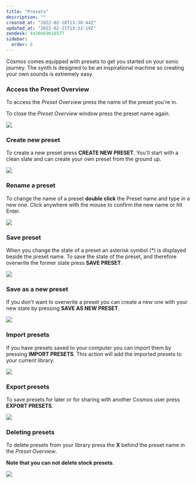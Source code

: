 ```yaml
---
title: "Presets"
description: ""
created_at: "2022-02-18T13:38:44Z"
updated_at: "2022-02-21T13:32:19Z"
zendesk: 4436669618577 
sidebar:
  order: 6
---
```


Cosmos comes equipped with presets to get you started on your sonic journey. The synth is designed to be an inspirational machine so creating your own sounds is extremely easy.

### Access the Preset Overview

To access the *Preset Overview* press the name of the preset you're in.

To close the *Preset Overview* window press the preset name again.

![](/images/article_4436669617809_image_0.png)

### Create new preset
To create a new preset press **CREATE NEW PRESET**. You'll start with a clean slate and can create your own preset from the ground up.

![](/images/article_4436669617809_image_1.png)

### Rename a preset
To change the name of a preset **double click** the Preset name and type in a new one. Click anywhere with the mouse to confirm the new name or hit Enter.

![](/images/article_4436669617809_image_2.png)

### Save preset
When you change the state of a preset an asterisk symbol (*) is displayed beside the preset name. To save the state of the preset, and therefore overwrite the former state press **SAVE PRESET**.

![](/images/article_4436669617809_image_3.png)

### Save as a new preset
If you don't want to overwrite a preset you can create a new one with your new state by pressing **SAVE AS NEW PRESET**.

![](/images/article_4436669617809_image_4.png)

### Import presets
If you have presets saved to your computer you can import them by pressing **IMPORT PRESETS**. This action will add the imported presets to your current library.

![](/images/article_4436669617809_image_5.png)

### Export presets
To save presets for later or for sharing with another Cosmos user press **EXPORT PRESETS**.

![](/images/article_4436669617809_image_6.png)

### Deleting presets
To delete presets from your library press the **X** behind the preset name in the *Preset Overview*.

**Note that you can not delete stock presets**.

![](/images/article_4436669617809_image_7.png)

